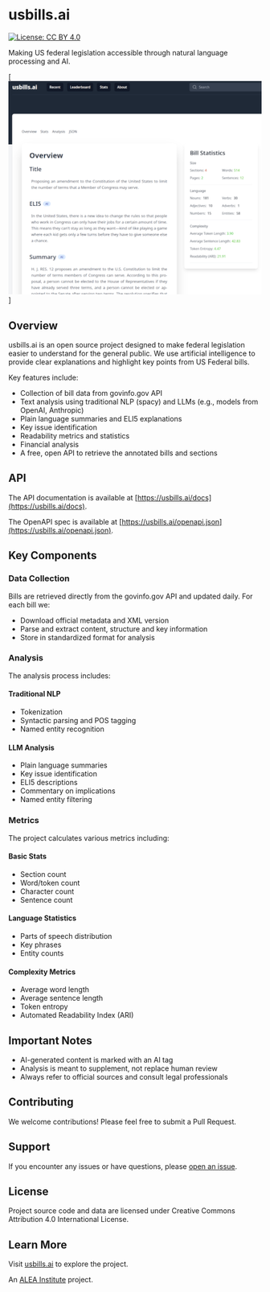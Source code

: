 # usbills.ai

[![License: CC BY 4.0](https://img.shields.io/badge/License-CC%20BY%204.0-blue.svg)](https://creativecommons.org/licenses/by/4.0/)

Making US federal legislation accessible through natural language processing and AI.

[![usbills.ai](static/github_preview.png)]

## Overview

usbills.ai is an open source project designed to make federal legislation easier to understand for the general public. We use artificial intelligence to provide clear explanations and highlight key points from US Federal bills.

Key features include:

- Collection of bill data from govinfo.gov API
- Text analysis using traditional NLP (spacy) and LLMs (e.g., models from OpenAI, Anthropic) 
- Plain language summaries and ELI5 explanations
- Key issue identification
- Readability metrics and statistics
- Financial analysis
- A free, open API to retrieve the annotated bills and sections

## API
The API documentation is available at [https://usbills.ai/docs](https://usbills.ai/docs).

The OpenAPI spec is available at [https://usbills.ai/openapi.json](https://usbills.ai/openapi.json).

## Key Components

### Data Collection

Bills are retrieved directly from the govinfo.gov API and updated daily. For each bill we:

- Download official metadata and XML version
- Parse and extract content, structure and key information
- Store in standardized format for analysis

### Analysis 

The analysis process includes:

#### Traditional NLP
- Tokenization
- Syntactic parsing and POS tagging 
- Named entity recognition

#### LLM Analysis
- Plain language summaries
- Key issue identification
- ELI5 descriptions
- Commentary on implications
- Named entity filtering

### Metrics

The project calculates various metrics including:

#### Basic Stats
- Section count
- Word/token count 
- Character count
- Sentence count

#### Language Statistics
- Parts of speech distribution
- Key phrases
- Entity counts

#### Complexity Metrics
- Average word length
- Average sentence length
- Token entropy
- Automated Readability Index (ARI)

## Important Notes

- AI-generated content is marked with an AI tag
- Analysis is meant to supplement, not replace human review 
- Always refer to official sources and consult legal professionals

## Contributing

We welcome contributions! Please feel free to submit a Pull Request.

## Support

If you encounter any issues or have questions, please [open an issue](https://github.com/alea-institute/usbills.ai/issues).

## License

Project source code and data are licensed under Creative Commons Attribution 4.0 International License.

## Learn More 

Visit [usbills.ai](https://usbills.ai) to explore the project.

An [ALEA Institute](https://aleainstitute.ai) project.